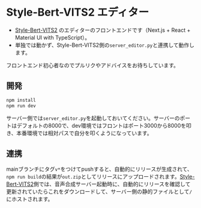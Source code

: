 # Style-Bert-VITS2 エディター

- [Style-Bert-VITS2](https://github.com/litagin02/Style-Bert-VITS2) のエディターのフロントエンドです（Next.js + React + Material UI with TypeScript）。
- 単独では動かず、Style-Bert-VITS2側の`server_editor.py`と連携して動作します。

フロントエンド初心者なのでプルリクやアドバイスをお待ちしています。

## 開発

```bash
npm install
npm run dev
```

サーバー側では`server_editor.py`を起動しておいてください。サーバーのポートはデフォルトの8000で、dev環境ではフロントはポート3000から8000を叩き、本番環境では相対パスで自分を叩くようになっています。

## 連携

mainブランチにタグ`v*`をつけてpushすると、自動的にリリースが生成されて、`npm run build`の結果が`out.zip`としてリリースにアップロードされます。[Style-Bert-VITS2](https://github.com/litagin02/Style-Bert-VITS2)側では、音声合成サーバー起動時に、自動的にリリースを確認して更新されていたらこれをダウンロードして、サーバー側の静的ファイルとして`/`にホストされます。